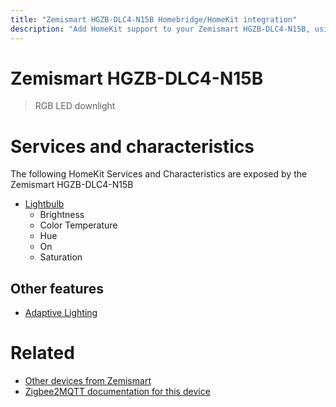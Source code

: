 ```yaml
---
title: "Zemismart HGZB-DLC4-N15B Homebridge/HomeKit integration"
description: "Add HomeKit support to your Zemismart HGZB-DLC4-N15B, using Homebridge, Zigbee2MQTT and homebridge-z2m."
---
```

<!---
This file has been GENERATED using src/docgen/docgen.ts
DO NOT EDIT THIS FILE MANUALLY!
-->
# Zemismart HGZB-DLC4-N15B
> RGB LED downlight


# Services and characteristics
The following HomeKit Services and Characteristics are exposed by
the Zemismart HGZB-DLC4-N15B

* [Lightbulb](../../light.md)
  * Brightness
  * Color Temperature
  * Hue
  * On
  * Saturation


## Other features
* [Adaptive Lighting](../../light.md)


# Related
* [Other devices from Zemismart](../index.md#zemismart)
* [Zigbee2MQTT documentation for this device](https://www.zigbee2mqtt.io/devices/HGZB-DLC4-N15B.html)